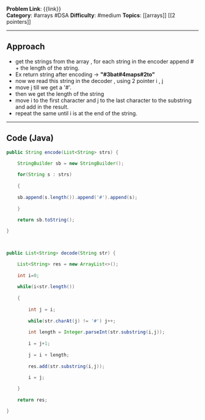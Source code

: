 
**Problem Link**: {{link}}  
**Category**: #arrays   #DSA
**Difficulty**: #medium 
**Topics**: [[arrays]]  [[2 pointers]]

---

## Approach

- get the strings from the array , for each string in the encoder append # + the length of the string.
- Ex return string after encoding -> **"#3bat#4maps#2to"**
- now we read this string in the decoder , using 2 pointer i , j
- move j till we get a '#'.
- then we get the length of the string
- move i to the first character and j to the last character to the substring and add in the result. 
- repeat the same until i is at the end of the string.

---

## Code (Java)

```java
public String encode(List<String> strs) {

	StringBuilder sb = new StringBuilder();
	
	for(String s : strs)
	
	{
	
	sb.append(s.length()).append('#').append(s);
	
	}
	
	return sb.toString();

}

  

public List<String> decode(String str) {

	List<String> res = new ArrayList<>();
	
	int i=0;
	
	while(i<str.length())
	
	{
	
		int j = i;
		
		while(str.charAt(j) != '#') j++;
	
		int length = Integer.parseInt(str.substring(i,j));
		
		i = j+1;
		
		j = i + length;
		
		res.add(str.substring(i,j));
		
		i = j;

	}
	
	return res;

}

```




